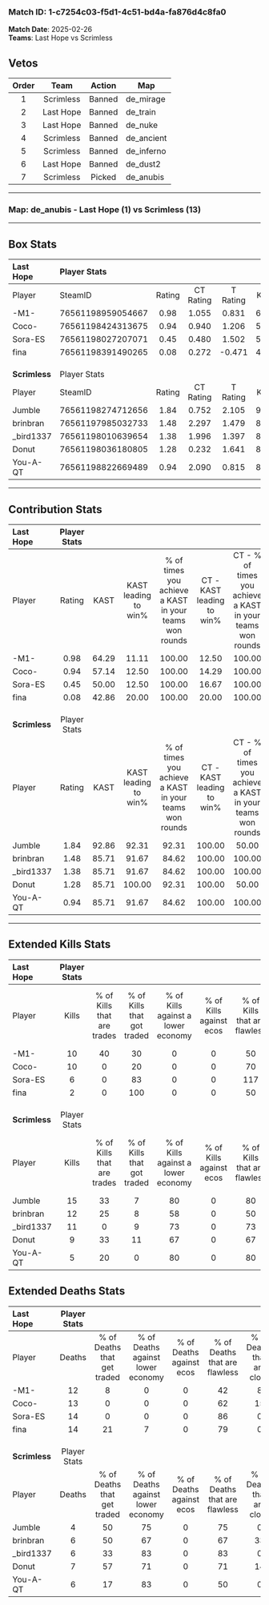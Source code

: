 ### Match ID: 1-c7254c03-f5d1-4c51-bd4a-fa876d4c8fa0  
**Match Date**: 2025-02-26  
**Teams**: Last Hope vs Scrimless  

## Vetos  

| Order | Team | Action | Map |
| :---: | :--: | :----: | --- |
| 1 | Scrimless | Banned | de_mirage |
| 2 | Last Hope | Banned | de_train |
| 3 | Last Hope | Banned | de_nuke |
| 4 | Scrimless | Banned | de_ancient |
| 5 | Scrimless | Banned | de_inferno |
| 6 | Last Hope | Banned | de_dust2 |
| 7 | Scrimless | Picked | de_anubis |

---  

### **Map**: de_anubis - Last Hope (1) vs Scrimless (13)  
---  

## Box Stats  

| **Last Hope** | Player Stats      |        |           |          |       |       |       |         |        |      |     |
| :- | :- | :-: | :-: | :-: | :-: | :-: | :-: | :-: | :-: | :-: | :-: |
| Player        | SteamID           | Rating | CT Rating | T Rating | KAST  |  ADR  | Kills | Assists | Deaths | K/D  | HS% |
| -M1-          | 76561198959054667 |  0.98  |   1.055   |  0.831   | 64.29 | 87.1  |  10   |    2    |   12   | 0.83 | 30  |
| Coco-         | 76561198424313675 |  0.94  |   0.940   |  1.206   | 57.14 | 101.1 |  10   |    2    |   13   | 0.77 | 60  |
| Sora-ES       | 76561198027207071 |  0.45  |   0.480   |  1.502   | 50.00 | 58.1  |   6   |    0    |   14   | 0.43 | 83  |
| fina          | 76561198391490265 |  0.08  |   0.272   |  -0.471  | 42.86 | 35.2  |   2   |    1    |   14   | 0.14 | 50  |
|               |                   |        |           |          |       |       |       |         |        |      |     |
|               |                   |        |           |          |       |       |       |         |        |      |     |
|               |                   |        |           |          |       |       |       |         |        |      |     |
| **Scrimless** | Player Stats      |        |           |          |       |       |       |         |        |      |     |
| Player        | SteamID           | Rating | CT Rating | T Rating | KAST  |  ADR  | Kills | Assists | Deaths | K/D  | HS% |
| Jumble        | 76561198274712656 |  1.84  |   0.752   |  2.105   | 92.86 | 96.2  |  15   |    2    |   4    | 3.75 | 33  |
| brinbran      | 76561197985032733 |  1.48  |   2.297   |  1.479   | 85.71 | 85.8  |  12   |    1    |   6    | 2.00 | 50  |
| _bird1337     | 76561198010639654 |  1.38  |   1.996   |  1.397   | 85.71 | 66.7  |  11   |    4    |   6    | 1.83 | 45  |
| Donut         | 76561198036180805 |  1.28  |   0.232   |  1.641   | 85.71 | 85.1  |   9   |    5    |   7    | 1.29 | 66  |
| You-A-QT      | 76561198822669489 |  0.94  |   2.090   |  0.815   | 85.71 | 42.9  |   5   |    5    |   6    | 0.83 | 80  |
---  

## Contribution Stats  

| **Last Hope** | Player Stats |       |                      |                                                        |                           |                                                             |                          |                                                            |
| :- | :-: | :-: | :-: | :-: | :-: | :-: | :-: | :-: |
| Player        |    Rating    | KAST  | KAST leading to win% | % of times you achieve a KAST in your teams won rounds | CT - KAST leading to win% | CT - % of times you achieve a KAST in your teams won rounds | T - KAST leading to win% | T - % of times you achieve a KAST in your teams won rounds |
| -M1-          |     0.98     | 64.29 |        11.11         |                         100.00                         |           12.50           |                           100.00                            |           0.00           |                            0.00                            |
| Coco-         |     0.94     | 57.14 |        12.50         |                         100.00                         |           14.29           |                           100.00                            |           0.00           |                            0.00                            |
| Sora-ES       |     0.45     | 50.00 |        12.50         |                         100.00                         |           16.67           |                           100.00                            |           0.00           |                            0.00                            |
| fina          |     0.08     | 42.86 |        20.00         |                         100.00                         |           20.00           |                           100.00                            |           0.00           |                            0.00                            |
|               |              |       |                      |                                                        |                           |                                                             |                          |                                                            |
|               |              |       |                      |                                                        |                           |                                                             |                          |                                                            |
|               |              |       |                      |                                                        |                           |                                                             |                          |                                                            |
| **Scrimless** | Player Stats |       |                      |                                                        |                           |                                                             |                          |                                                            |
| Player        |    Rating    | KAST  | KAST leading to win% | % of times you achieve a KAST in your teams won rounds | CT - KAST leading to win% | CT - % of times you achieve a KAST in your teams won rounds | T - KAST leading to win% | T - % of times you achieve a KAST in your teams won rounds |
| Jumble        |     1.84     | 92.86 |        92.31         |                         92.31                          |          100.00           |                            50.00                            |          91.67           |                           100.00                           |
| brinbran      |     1.48     | 85.71 |        91.67         |                         84.62                          |          100.00           |                           100.00                            |          90.00           |                           81.82                            |
| _bird1337     |     1.38     | 85.71 |        91.67         |                         84.62                          |          100.00           |                           100.00                            |          90.00           |                           81.82                            |
| Donut         |     1.28     | 85.71 |        100.00        |                         92.31                          |          100.00           |                            50.00                            |          100.00          |                           100.00                           |
| You-A-QT      |     0.94     | 85.71 |        91.67         |                         84.62                          |          100.00           |                           100.00                            |          90.00           |                           81.82                            |
---  

## Extended Kills Stats  

| **Last Hope** | Player Stats |                            |                            |                                    |                         |                              |                                 |                                       |                    |           |
| :- | :-: | :-: | :-: | :-: | :-: | :-: | :-: | :-: | :-: | :-: |
| Player        |    Kills     | % of Kills that are trades | % of Kills that got traded | % of Kills against a lower economy | % of Kills against ecos | % of Kills that are flawless | % of Kills that are close duels | % of Kills that are assisted by flash | Pistol Round Kills | AWP Kills |
| -M1-          |      10      |             40             |             30             |                 0                  |            0            |              50              |               20                |                   0                   |         1          |     0     |
| Coco-         |      10      |             0              |             20             |                 0                  |            0            |              70              |               10                |                  10                   |         2          |     0     |
| Sora-ES       |      6       |             0              |             83             |                 0                  |            0            |             117              |                0                |                   0                   |         2          |     1     |
| fina          |      2       |             0              |            100             |                 0                  |            0            |              50              |                0                |                   0                   |         0          |     0     |
|               |              |                            |                            |                                    |                         |                              |                                 |                                       |                    |           |
|               |              |                            |                            |                                    |                         |                              |                                 |                                       |                    |           |
|               |              |                            |                            |                                    |                         |                              |                                 |                                       |                    |           |
| **Scrimless** | Player Stats |                            |                            |                                    |                         |                              |                                 |                                       |                    |           |
| Player        |    Kills     | % of Kills that are trades | % of Kills that got traded | % of Kills against a lower economy | % of Kills against ecos | % of Kills that are flawless | % of Kills that are close duels | % of Kills that are assisted by flash | Pistol Round Kills | AWP Kills |
| Jumble        |      15      |             33             |             7              |                 80                 |            0            |              80              |                7                |                   0                   |         1          |     0     |
| brinbran      |      12      |             25             |             8              |                 58                 |            0            |              50              |                8                |                   8                   |         2          |     0     |
| _bird1337     |      11      |             0              |             9              |                 73                 |            0            |              73              |                9                |                   0                   |         3          |     0     |
| Donut         |      9       |             33             |             11             |                 67                 |            0            |              67              |                0                |                   0                   |         1          |     0     |
| You-A-QT      |      5       |             20             |             0              |                 80                 |            0            |              80              |                0                |                   0                   |         1          |     0     |
## Extended Deaths Stats  

| **Last Hope** | Player Stats |                             |                                   |                          |                               |                            |                           |               |
| :- | :-: | :-: | :-: | :-: | :-: | :-: | :-: | :-: |
| Player        |    Deaths    | % of Deaths that get traded | % of Deaths against lower economy | % of Deaths against ecos | % of Deaths that are flawless | % of Deaths that are close | % of Deaths while blinded | Deaths to AWP |
| -M1-          |      12      |              8              |                 0                 |            0             |              42               |             8              |             0             |       0       |
| Coco-         |      13      |              0              |                 0                 |            0             |              62               |             15             |             0             |       0       |
| Sora-ES       |      14      |              0              |                 0                 |            0             |              86               |             0              |             7             |       0       |
| fina          |      14      |             21              |                 7                 |            0             |              79               |             0              |             0             |       0       |
|               |              |                             |                                   |                          |                               |                            |                           |               |
|               |              |                             |                                   |                          |                               |                            |                           |               |
|               |              |                             |                                   |                          |                               |                            |                           |               |
| **Scrimless** | Player Stats |                             |                                   |                          |                               |                            |                           |               |
| Player        |    Deaths    | % of Deaths that get traded | % of Deaths against lower economy | % of Deaths against ecos | % of Deaths that are flawless | % of Deaths that are close | % of Deaths while blinded | Deaths to AWP |
| Jumble        |      4       |             50              |                75                 |            0             |              75               |             0              |             0             |       0       |
| brinbran      |      6       |             50              |                67                 |            0             |              67               |             33             |             0             |       0       |
| _bird1337     |      6       |             33              |                83                 |            0             |              83               |             0              |             0             |       1       |
| Donut         |      7       |             57              |                71                 |            0             |              71               |             14             |            14             |       0       |
| You-A-QT      |      6       |             17              |                83                 |            0             |              50               |             0              |             0             |       0       |
